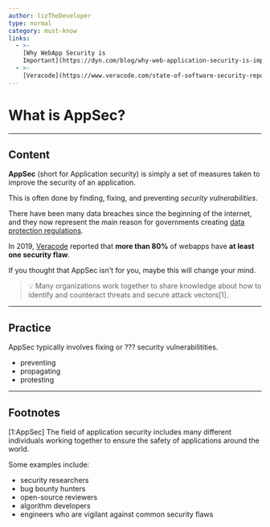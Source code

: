 ```yaml
---
author: lizTheDeveloper
type: normal
category: must-know
links:
  - >-
    [Why WebApp Security is
    Important](https://dyn.com/blog/why-web-application-security-is-important/){website}
  - >-
    [Veracode](https://www.veracode.com/state-of-software-security-report){website}
---
```


# What is AppSec?


---

## Content

**AppSec** (short for Application security) is simply a set of measures taken to improve the security of an application.

This is often done by finding, fixing, and preventing *security vulnerabilities*.

There have been many data breaches since the beginning of the internet, and they now represent the main reason for governments creating [data protection regulations](https://dyn.com/blog/data-protection-regulations-emerge-as-breaches-persist/).

In 2019, [Veracode](https://www.veracode.com/state-of-software-security-report) reported that **more than 80%** of webapps have **at least one security flaw**.

If you thought that AppSec isn't for you, maybe this will change your mind.

> 💡 Many organizations work together to share knowledge about how to identify and counteract threats and secure attack vectors[1].


---

## Practice

AppSec typically involves fixing or ??? security vulnerabilitities.

- preventing
- propagating
- protesting


---

## Footnotes

[1:AppSec]
The field of application security includes many different individuals working together to ensure the safety of applications around the world.

Some examples include:

- security researchers
- bug bounty hunters
- open-source reviewers
- algorithm developers
- engineers who are vigilant against common security flaws
